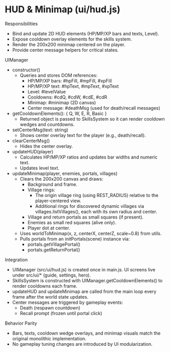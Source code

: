 # HUD & Minimap (ui/hud.js)

Responsibilities
- Bind and update 2D HUD elements (HP/MP/XP bars and texts, Level).
- Expose cooldown overlay elements for the skills system.
- Render the 200x200 minimap centered on the player.
- Provide center message helpers for critical states.

UIManager
- constructor()
  - Queries and stores DOM references:
    - HP/MP/XP bars: #hpFill, #mpFill, #xpFill
    - HP/MP/XP text: #hpText, #mpText, #xpText
    - Level: #levelValue
    - Cooldowns: #cdQ, #cdW, #cdE, #cdR
    - Minimap: #minimap (2D canvas)
    - Center message: #deathMsg (used for death/recall messages)
- getCooldownElements(): { Q, W, E, R, Basic }
  - Returned object is passed to SkillsSystem so it can render cooldown wedges and countdowns.
- setCenterMsg(text: string)
  - Shows center overlay text for the player (e.g., death/recall).
- clearCenterMsg()
  - Hides the center overlay.
- updateHUD(player)
  - Calculates HP/MP/XP ratios and updates bar widths and numeric text.
  - Updates level text.
- updateMinimap(player, enemies, portals, villages)
  - Clears the 200x200 canvas and draws:
    - Background and frame.
    - Village rings:
      - The origin village ring (using REST_RADIUS) relative to the player-centered view.
      - Additional rings for discovered dynamic villages via villages.listVillages(), each with its own radius and center.
    - Village and return portals as small squares (if present).
    - Enemies as small red squares (alive only).
    - Player dot at center.
  - Uses worldToMinimap(x, z, centerX, centerZ, scale~0.8) from utils.
  - Pulls portals from an initPortals(scene) instance via:
    - portals.getVillagePortal()
    - portals.getReturnPortal()

Integration
- UIManager (src/ui/hud.js) is created once in main.js. UI screens live under src/ui/* (guide, settings, hero).
- SkillsSystem is constructed with UIManager.getCooldownElements() to render cooldowns each frame.
- updateHUD and updateMinimap are called from the main loop every frame after the world state updates.
- Center messages are triggered by gameplay events:
  - Death (respawn countdown)
  - Recall prompt (frozen until portal click)

Behavior Parity
- Bars, texts, cooldown wedge overlays, and minimap visuals match the original monolithic implementation.
- No gameplay tuning changes are introduced by UI modularization.
